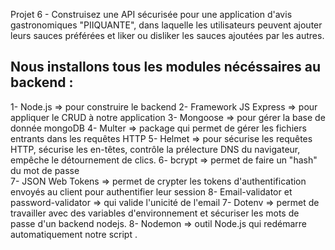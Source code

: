 Projet 6 - Construisez une API sécurisée pour une application d'avis gastronomiques "PIIQUANTE", dans laquelle les utilisateurs peuvent ajouter leurs sauces préférées et liker ou disliker les sauces ajoutées par les autres.


 Nous installons tous les modules nécéssaires au backend  :
 -------------------------------------------------------
 1- Node.js => pour construire le backend 
 2- Framework JS Express => pour appliquer le CRUD à notre application
 3- Mongoose => pour gérer la base de donnée mongoDB
 4- Multer => package qui permet de gérer les fichiers entrants dans les requêtes HTTP
 5- Helmet => pour sécurise les requêtes HTTP, sécurise les en-têtes, contrôle la prélecture DNS
    du navigateur, empêche le détournement de clics.
 6- bcrypt => permet de faire un "hash" du mot de passe  
 7- JSON Web Tokens =>  permet de crypter les tokens d'authentification envoyés au client pour 
    authentifier leur session
 8- Email-validator et password-validator => qui valide l'unicité de l'email
 7- Dotenv => permet de travailler avec des variables d'environnement et sécuriser les mots de passe d'un backend
    nodejs.
 8- Nodemon => outil Node.js qui redémarre automatiquement notre script . 
